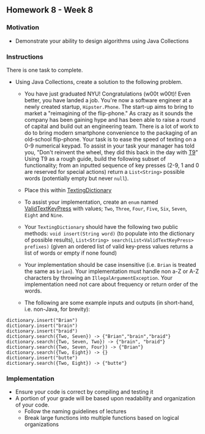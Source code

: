 ## Homework 8 - Week 8

### Motivation
* Demonstrate your ability to design algorithms using Java Collections

### Instructions
There is one task to complete.
* Using Java Collections, create a solution to the following problem.
    - You have just graduated NYU!  Congratulations (w00t w00t)!  Even better, you have landed a job.  You're now a software engineer at a newly created startup, `Hipster.Phone`.  The start-up aims to bring to market a "reimagining of the flip-phone."  As crazy as it sounds the company has been gaining hype and has been able to raise a round of capital and build out an engineering team.  There is a lot of work to do to bring modern smartphone convenience to the packaging of an old-school flip-phone.  Your task is to ease the speed of texting on a 0-9 numerical keypad.  To assist in your task your manager has told you, "Don't reinvent the wheel, they did this back in the day with [T9](https://en.wikipedia.org/wiki/T9_(predictive_text))"  Using T9 as a rough guide, build the following subset of functionality; from an inputted sequence of key presses (2-9, 1 and 0 are reserved for special actions) return a `List<String>` possible words (potentially empty but never `null`).

    - Place this within [TextingDictionary](src/main/java/edu/nyu/cs9053/homework8/TextingDictionary.java)

    - To assist your implementation, create an `enum` named [ValidTextKeyPress](src/main/java/edu/nyu/cs9053/homework8/ValidTextKeyPress.java) with values; `Two`, `Three`, `Four`, `Five`, `Six`, `Seven`, `Eight` and `Nine`.

    - Your `TextingDictionary` should have the following two public methods: `void insert(String word)` (to populate into the dictionary of possible results), `List<String> search(List<ValidTextKeyPress> prefixes)` (given an ordered list of valid key-press values returns a list of words or empty if none found)

    - Your implementation should be case insensitive (i.e. `Brian` is treated the same as `brian`).  Your implementation must handle non a-Z or A-Z characters by throwing an `IllegalArgumentException`. Your implementation need not care about frequency or return order of the words.

    - The following are some example inputs and outputs (in short-hand, i.e. non-Java, for brevity):
```
dictionary.insert("Brian")
dictionary.insert("brain")
dictionary.insert("braid")
dictionary.search({Two, Seven}) -> {"Brian","brain","braid"}
dictionary.search({Two, Seven, Two}) -> {"brain", "braid"}
dictionary.search({Two, Seven, Four}) -> {"Brian"}
dictionary.search({Two, Eight}) -> {}
dictionary.insert("butte")
dictionary.search({Two, Eight}) -> {"butte"}
```

### Implementation
* Ensure your code is correct by compiling and testing it
* A portion of your grade will be based upon readability and organization of your code.
    - Follow the naming guidelines of lectures
    - Break large functions into multiple functions based on logical organizations